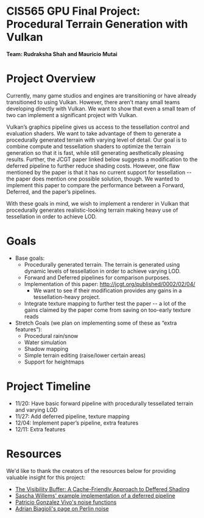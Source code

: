 # CIS565 GPU Final Project: Procedural Terrain Generation with Vulkan

__Team: Rudraksha Shah and Mauricio Mutai__

Project Overview
=================

Currently, many game studios and engines are transitioning or have already transitioned to using Vulkan. However, there aren’t many small teams developing directly with Vulkan. We want to show that even a small team of two can implement a significant project with Vulkan.

Vulkan’s graphics pipeline gives us access to the tessellation control and evaluation shaders. We want to take advantage of them to generate a procedurally generated terrain with varying level of detail. Our goal is to combine compute and tessellation shaders to optimize the terrain generation so that it is fast, while still generating aesthetically pleasing results. Further, the JCGT paper linked below suggests a modification to the deferred pipeline to further reduce shading costs. However, one flaw mentioned by the paper is that it has no current support for tessellation -- the paper does mention one possible solution, though. We wanted to implement this paper to compare the performance between a Forward, Deferred, and the paper’s pipelines.

With these goals in mind, we wish to implement a renderer in Vulkan that procedurally generates realistic-looking terrain making heavy use of tessellation in order to achieve LOD.


Goals
==========

-   Base goals:
    -   Procedurally generated terrain. The terrain is generated using dynamic levels of tessellation in order to achieve varying LOD.
    -   Forward and Deferred pipelines for comparison purposes.
    -   Implementation of this paper: http://jcgt.org/published/0002/02/04/
        -   We want to see if their modification provides any gains in a tessellation-heavy project.
    -   Integrate texture mapping to further test the paper -- a lot of the gains claimed by the paper come from saving on too-early texture reads
-   Stretch Goals (we plan on implementing some of these as “extra features”):
    -   Procedural rain/snow
    -   Water simulation
    -   Shadow mapping
    -   Simple terrain editing (raise/lower certain areas)
    -   Support for heightmaps


Project Timeline
============

-   11/20: Have basic forward pipeline with procedurally tessellated terrain and varying LOD
-   11/27: Add deferred pipeline, texture mapping
-   12/04: Implement paper’s pipeline, extra features
-   12/11: Extra features


Resources
==========

We'd like to thank the creators of the resources below for providing valuable insight for this project:

-   [The Visibility Buffer: A Cache-Friendly Approach to Deffered Shading](http://jcgt.org/published/0002/02/04/)
-   [Sascha Willems' example implementation of a deferred pipeline](https://github.com/SaschaWillems/Vulkan/blob/master/examples/deferred/deferred.cpp)
-   [Patricio Gonzalez Vivo's noise functions](https://gist.github.com/patriciogonzalezvivo/670c22f3966e662d2f83)
-   [Adrian Biagioli's page on Perlin noise](http://flafla2.github.io/2014/08/09/perlinnoise.html)

